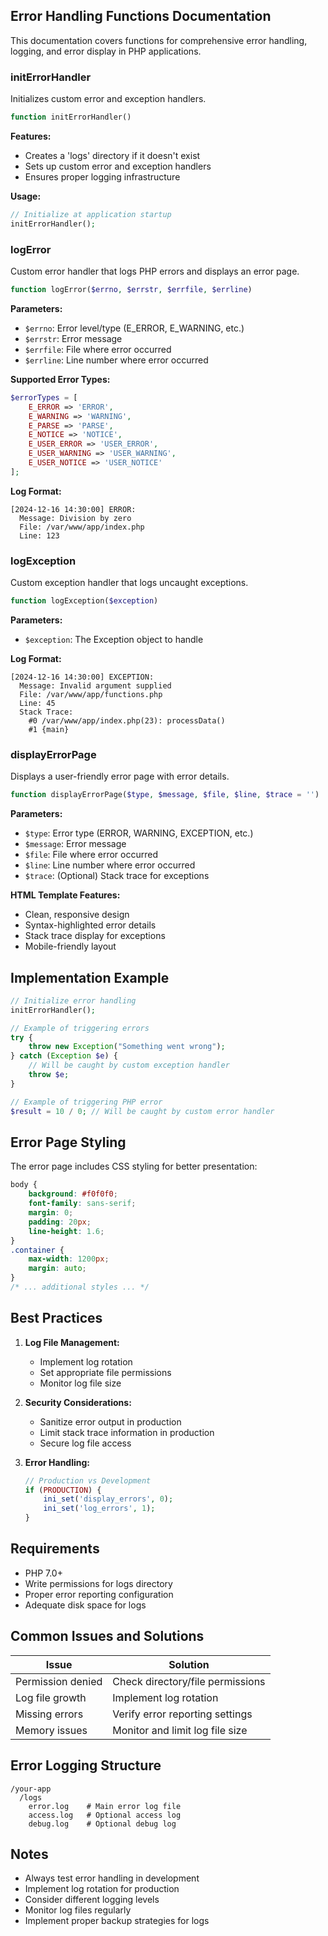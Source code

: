 ## Error Handling Functions Documentation

This documentation covers functions for comprehensive error handling, logging, and error display in PHP applications.

### initErrorHandler

Initializes custom error and exception handlers.

```php
function initErrorHandler()
```

**Features:**
- Creates a 'logs' directory if it doesn't exist
- Sets up custom error and exception handlers
- Ensures proper logging infrastructure

**Usage:**
```php
// Initialize at application startup
initErrorHandler();
```

### logError

Custom error handler that logs PHP errors and displays an error page.

```php
function logError($errno, $errstr, $errfile, $errline)
```

**Parameters:**
- `$errno`: Error level/type (E_ERROR, E_WARNING, etc.)
- `$errstr`: Error message
- `$errfile`: File where error occurred
- `$errline`: Line number where error occurred

**Supported Error Types:**
```php
$errorTypes = [
    E_ERROR => 'ERROR',
    E_WARNING => 'WARNING',
    E_PARSE => 'PARSE',
    E_NOTICE => 'NOTICE',
    E_USER_ERROR => 'USER_ERROR',
    E_USER_WARNING => 'USER_WARNING',
    E_USER_NOTICE => 'USER_NOTICE'
];
```

**Log Format:**
```
[2024-12-16 14:30:00] ERROR:
  Message: Division by zero
  File: /var/www/app/index.php
  Line: 123
```

### logException

Custom exception handler that logs uncaught exceptions.

```php
function logException($exception)
```

**Parameters:**
- `$exception`: The Exception object to handle

**Log Format:**
```
[2024-12-16 14:30:00] EXCEPTION:
  Message: Invalid argument supplied
  File: /var/www/app/functions.php
  Line: 45
  Stack Trace:
    #0 /var/www/app/index.php(23): processData()
    #1 {main}
```

### displayErrorPage

Displays a user-friendly error page with error details.

```php
function displayErrorPage($type, $message, $file, $line, $trace = '')
```

**Parameters:**
- `$type`: Error type (ERROR, WARNING, EXCEPTION, etc.)
- `$message`: Error message
- `$file`: File where error occurred
- `$line`: Line number where error occurred
- `$trace`: (Optional) Stack trace for exceptions

**HTML Template Features:**
- Clean, responsive design
- Syntax-highlighted error details
- Stack trace display for exceptions
- Mobile-friendly layout

## Implementation Example

```php
// Initialize error handling
initErrorHandler();

// Example of triggering errors
try {
    throw new Exception("Something went wrong");
} catch (Exception $e) {
    // Will be caught by custom exception handler
    throw $e;
}

// Example of triggering PHP error
$result = 10 / 0; // Will be caught by custom error handler
```

## Error Page Styling

The error page includes CSS styling for better presentation:

```css
body {
    background: #f0f0f0;
    font-family: sans-serif;
    margin: 0;
    padding: 20px;
    line-height: 1.6;
}
.container {
    max-width: 1200px;
    margin: auto;
}
/* ... additional styles ... */
```

## Best Practices

1. **Log File Management:**
   - Implement log rotation
   - Set appropriate file permissions
   - Monitor log file size

2. **Security Considerations:**
   - Sanitize error output in production
   - Limit stack trace information in production
   - Secure log file access

3. **Error Handling:**
   ```php
   // Production vs Development
   if (PRODUCTION) {
       ini_set('display_errors', 0);
       ini_set('log_errors', 1);
   }
   ```

## Requirements

- PHP 7.0+
- Write permissions for logs directory
- Proper error reporting configuration
- Adequate disk space for logs

## Common Issues and Solutions

| Issue | Solution |
|-------|----------|
| Permission denied | Check directory/file permissions |
| Log file growth | Implement log rotation |
| Missing errors | Verify error reporting settings |
| Memory issues | Monitor and limit log file size |

## Error Logging Structure

```
/your-app
  /logs
    error.log    # Main error log file
    access.log   # Optional access log
    debug.log    # Optional debug log
```

## Notes

- Always test error handling in development
- Implement log rotation for production
- Consider different logging levels
- Monitor log files regularly
- Implement proper backup strategies for logs